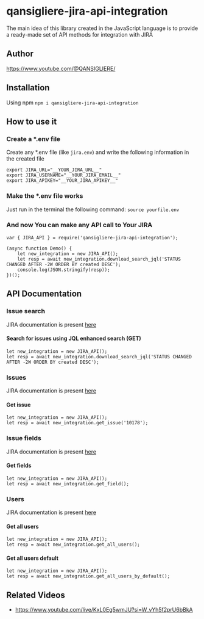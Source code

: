 # qansigliere-jira-api-integration

The main idea of ​​this library created in the JavaScript language is to provide a ready-made set of API methods for
integration with JIRA

## Author

https://www.youtube.com/@QANSIGLIERE/

## Installation

Using npm `npm i qansigliere-jira-api-integration`

## How to use it

### Create a \*.env file

Create any \*.env file (like `jira.env`) and write the following information in the created file

```
export JIRA_URL="__YOUR_JIRA_URL__"
export JIRA_USERNAME="__YOUR_JIRA_EMAIL__"
export JIRA_APIKEY="__YOUR_JIRA_APIKEY__"
```

### Make the \*.env file works

Just run in the terminal the following command: `source yourfile.env`

### And now You can make any API call to Your JIRA

```
var { JIRA_API } = require('qansigliere-jira-api-integration');

(async function Demo() {
    let new_integration = new JIRA_API();
    let resp = await new_integration.download_search_jql('STATUS CHANGED AFTER -2W ORDER BY created DESC');
    console.log(JSON.stringify(resp));
})();
```

## API Documentation

### Issue search

JIRA documentation is present
[here](https://developer.atlassian.com/cloud/jira/platform/rest/v3/api-group-issue-search/#api-group-issue-search)

#### Search for issues using JQL enhanced search (GET)

```
let new_integration = new JIRA_API();
let resp = await new_integration.download_search_jql('STATUS CHANGED AFTER -2W ORDER BY created DESC');
```

### Issues

JIRA documentation is present
[here](https://developer.atlassian.com/cloud/jira/platform/rest/v3/api-group-issues/#api-group-issues)

#### Get issue

```
let new_integration = new JIRA_API();
let resp = await new_integration.get_issue('10178');
```

### Issue fields

JIRA documentation is present
[here](https://developer.atlassian.com/cloud/jira/platform/rest/v3/api-group-issue-fields/#api-group-issue-fields)

#### Get fields

```
let new_integration = new JIRA_API();
let resp = await new_integration.get_field();
```

### Users

JIRA documentation is present
[here](https://developer.atlassian.com/cloud/jira/platform/rest/v3/api-group-users/#api-group-users)

#### Get all users

```
let new_integration = new JIRA_API();
let resp = await new_integration.get_all_users();
```

#### Get all users default

```
let new_integration = new JIRA_API();
let resp = await new_integration.get_all_users_by_default();
```

## Related Videos

-   https://www.youtube.com/live/KxL0Eg5wmJU?si=W_vYh5f2prU6bBkA
